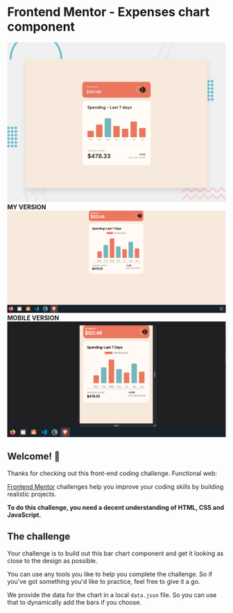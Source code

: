 # Frontend Mentor - Expenses chart component

![Design preview for the Expenses chart component coding challenge](./design/desktop-preview.jpg)
**MY VERSION**
![MY VERSION CHALLENGE](https://github.com/DiegoIgnacio-dev/Proyectos/blob/main/expenses-chart-component-main-v2/images/scr1.png)
**MOBILE VERSION**
![mobile version](https://github.com/DiegoIgnacio-dev/Proyectos/blob/main/expenses-chart-component-main-v2/images/src2.png)
## Welcome! 👋

Thanks for checking out this front-end coding challenge.
Functional web:

[Frontend Mentor](https://www.frontendmentor.io) challenges help you improve your coding skills by building realistic projects.

**To do this challenge, you need a decent understanding of HTML, CSS and JavaScript.**

## The challenge

Your challenge is to build out this bar chart component and get it looking as close to the design as possible.

You can use any tools you like to help you complete the challenge. So if you've got something you'd like to practice, feel free to give it a go.

We provide the data for the chart in a local `data.json` file. So you can use that to dynamically add the bars if you choose.